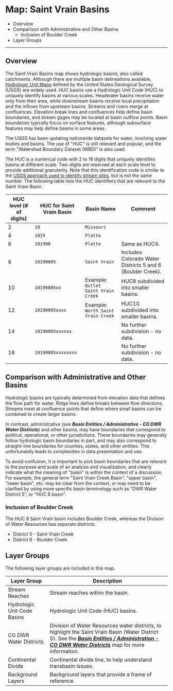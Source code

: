 # Map: Saint Vrain Basins #

*   Overview
*   Comparison with Administrative and Other Basins
    +   Inclusion of Boulder Creek
*   Layer Groups

-------------------

## Overview

The Saint Vrain Basins map shows hydrologic basins, also called catchments.
Although there are multiple basin delineations available,
[Hydrologic Unit Maps](https://water.usgs.gov/GIS/huc.html) defined
by the United States Geological Survey (USGS) are widely used.
HUC basins use a Hydrologic Unit Code (HUC) to uniquely identify basins at various scales.
Headwater basins receive water only from their area,
while downstream basins receive local precipitation and the inflows from upstream basins.
Streams and rivers merge at confluences.
Elevation break lines and confluences help define basin boundaries,
and stream gages may be located at basin outflow points.
Basin boundaries typically focus on surface features,
although subsurface features may help define basins in some areas.

The USGS has been updating nationwide datasets for water,
involving water bodies and basins.
The use of "HUC" is still relevant and popular, and the term "Watershed Boundary Dataset (WBD)" is also used.

The HUC is a numerical code with 2 to 16 digits that uniquely identifies basins at different scale.
Two-digits are reserved at each scale level to provide additional granularity.
Note that this identification code is similar to the
[USGS approach used to identify stream sites](https://help.waterdata.usgs.gov/faq/sites/do-station-numbers-have-any-particular-meaning),
but is not the same number.
The following table lists the HUC identifiers that are relevant to the Saint Vrain Basin.

| **HUC level (# of digits)** | **HUC for Saint Vrain Basin** | **Basin Name** | **Comment** |
| -- | -- | -- | -- |
| 2 | `10` | `Missouri` | |
| 4 | `1019` | `Platte` | |
| 6 | `101900` | `Platte` | Same as HUC4. |
| 8 | `10190005` | `Saint Vrain` | Includes Colorado Water Districts 5 and 6 (Boulder Creek). |
| 10 | `10190005xx` | Example: `Outlet Saint Vrain Creek` | HUC8 subdivided into smaller basins. |
| 12 | `10190005xxxx` | Example: `North Saint Vrain Creek` | HUC10 subdivided into smaller basins. |
| 14 | `10190005xxxxxx` | | No further subdivision - no data. |
| 16 | `10190005xxxxxxxx` | | No further subdivision - no data. |

## Comparison with Administrative and Other Basins

Hydrologic basins are typically determined from elevation data that defines the flow path for water.
Ridge lines define breaks between flow directions. Streams meet at confluence points that
define where small basins can be combined to create larger basins.

In contrast, administrative (see ***Basin Entities / Administrative - CO DWR Water Districts***)
and other basins, may have boundaries that correspond to political, operational, or other jurisdictions.
These boundaries may generally follow hydrologic basin boundaries in part,
and may also correspond to straight-line boundaries for counties, states, and other entities.
This unfortunately leads to complexities in data presentation and use.

To avoid confusion, it is important to pick basin boundaries that are relevant to the purpose
and scale of an analysis and visualization, and clearly indicate what the meaning of "basin"
is within the context of a discussion.
For example, the general term "Saint Vrain Creek Basin", "upper basin", "lower basin", etc. may be clear from the context,
or may need to be clarified by using more specific basin terminology such as
"DWR Water District 5", or "HUC 8 basin".

### Inclusion of Boulder Creek ###

The HUC 8 Saint Vrain basin includes Boulder Creek, whereas the Division of Water Resources has separate districts:

*   District 5 - Saint Vrain Creek
*   District 6 - Boulder Creek

## Layer Groups

The following layer groups are included in this map.

| **Layer Group** | **Description** |
| -- | -- |
| Stream Reaches | Stream reaches within the basin. |
| Hydrologic Unit Code Basins | Hydrologic Unit Code (HUC) basins. |
| CO DWR Water Districts | Division of Water Resources water districts, to highlight the Saint Vrain Basin (Water District 5).  See the [***Basin Entities / Administration - CO DWR Water Districts***](#map/entities-codwr-waterdistricts) map for more information. |
| Continental Divide | Continental divide line, to help understand transbasin issues. |
| Background Layers | Background layers that provide a frame of reference. |
